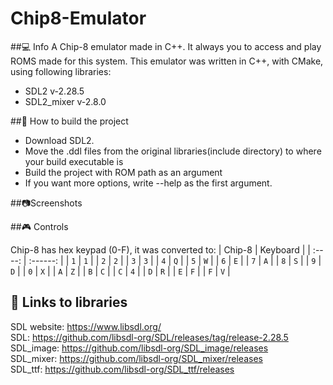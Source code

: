 # Chip8-Emulator

##:computer: Info
A Chip-8 emulator made in C++. It always you to access and play ROMS made for this system.
This emulator was written in C++, with CMake, using following libraries:<br>
- SDL2       v-2.28.5
- SDL2_mixer v-2.8.0

##:hammer: How to build the project
- Download SDL2.
- Move the .ddl files from the original libraries(include directory) to where your build executable is
- Build the project with ROM path as an argument
- If you want more options, write --help as the first argument.

##:camera:Screenshots

##:video_game: Controls

Chip-8 has hex keypad (0-F), it was converted to:
  | Chip-8 | Keyboard |
  | :----: | :------: |
  | `1`    | `1`      |
  | `2`    | `2`      |
  | `3`    | `3`      |
  | `4`    | `Q`      |
  | `5`    | `W`      |
  | `6`    | `E`      |
  | `7`    | `A`      |
  | `8`    | `S`      |
  | `9`    | `D`      |
  | `0`    | `X`      |
  | `A`    | `Z`      |
  | `B`    | `C`      |
  | `C`    | `4`      |
  | `D`    | `R`      |
  | `E`    | `F`      |
  | `F`    | `V`      |

## :page_facing_up: Links to libraries
SDL website: https://www.libsdl.org/<br>
SDL: https://github.com/libsdl-org/SDL/releases/tag/release-2.28.5<br>
SDL_image: https://github.com/libsdl-org/SDL_image/releases<br>
SDL_mixer: https://github.com/libsdl-org/SDL_mixer/releases<br>
SDL_ttf: https://github.com/libsdl-org/SDL_ttf/releases<br>

